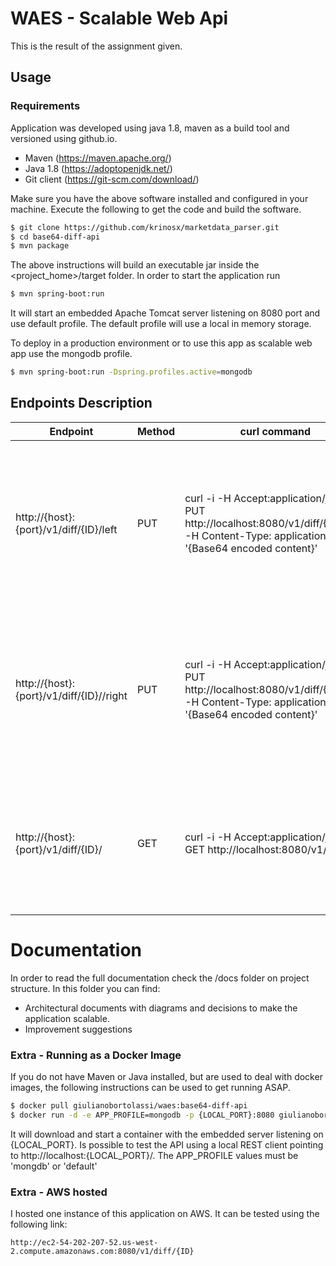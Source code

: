 # WAES - Scalable Web Api

This is the result of the assignment given.

## Usage

### Requirements

 Application was developed using java 1.8, maven as a build tool and versioned using github.io.
 - Maven (https://maven.apache.org/)
 - Java 1.8 (https://adoptopenjdk.net/)
 - Git client (https://git-scm.com/download/)

Make sure you have the above software installed and configured in your machine. Execute the following to get the code and build the software.

```sh
$ git clone https://github.com/krinosx/marketdata_parser.git
$ cd base64-diff-api
$ mvn package
```
The above instructions will build an executable jar inside the <project_home>/target folder. In order to start the application run
```sh
$ mvn spring-boot:run
```
It will start an embedded Apache Tomcat server listening on 8080 port and use default profile. The default profile will use a local in memory storage.

To deploy in a production environment or to use this app as scalable web app use the mongodb profile.
```sh
$ mvn spring-boot:run -Dspring.profiles.active=mongodb
```

## Endpoints Description

| Endpoint | Method | curl command | Description |
| ------ | ---- |------ |-----|
| http://{host}:{port}/v1/diff/{ID}/left | PUT | curl -i -H Accept:application/json -X PUT http://localhost:8080/v1/diff/{ID}/left -H Content-Type: application/json -d '{Base64 encoded content}' | Set the right side document to be compared for the given ID. If there is no comparision request with given ID it will create one. |
| http://{host}:{port}/v1/diff/{ID}//right | PUT | curl -i -H Accept:application/json -X PUT http://localhost:8080/v1/diff/{ID}/right -H Content-Type: application/json -d '{Base64 encoded content}' | Set the right side document to be compared for the given ID. If there is no comparision request with given ID it will create one. |
| http://{host}:{port}/v1/diff/{ID}/ | GET | curl -i -H Accept:application/json -X GET http://localhost:8080/v1/diff/{ID} | Get the comparision result for the Given ID. If there is no comparision with given ID an error will be reported |

# Documentation
In order to read the full documentation check the /docs folder on project structure. In this folder you can find:
* Architectural documents with diagrams and decisions to make the application scalable.
* Improvement suggestions


### Extra - Running as a Docker Image
If you do not have Maven or Java installed, but are used to deal with docker images, the following instructions can be used to get running ASAP.
```sh
$ docker pull giulianobortolassi/waes:base64-diff-api
$ docker run -d -e APP_PROFILE=mongodb -p {LOCAL_PORT}:8080 giulianobortolassi/waes:base64-diff-api
```
It will download and start a container with the embedded server listening on {LOCAL_PORT}. Is possible to test the API using a local REST client pointing to http://localhost:{LOCAL_PORT}/. The APP_PROFILE values must be 'mongdb' or 'default'

### Extra - AWS hosted

I hosted one instance of this application on AWS. It can be tested using the following link:

    http://ec2-54-202-207-52.us-west-2.compute.amazonaws.com:8080/v1/diff/{ID}
